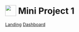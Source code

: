 # <img src="../images/MP1.svg" alt="" width="35" height="36" style="vertical-align: bottom"> Mini Project 1

[Landing](Part1/landing.html)
[Dashboard](Part2/dashboard.html)